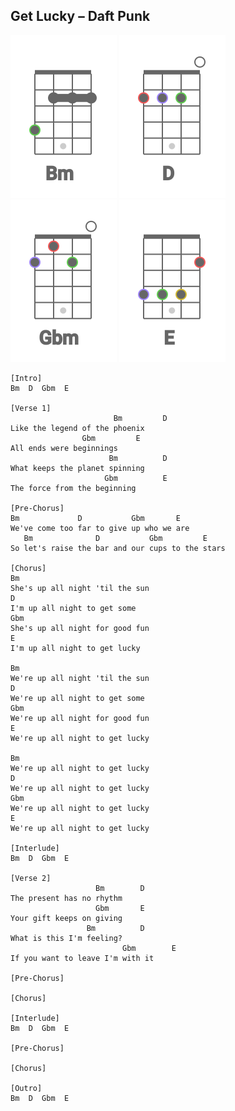 ## Get Lucky – Daft Punk

![Bm][] ![D][] ![Gbm][] ![E-3][]

```
[Intro]
Bm  D  Gbm  E

[Verse 1]
                       Bm         D
Like the legend of the phoenix
                Gbm         E
All ends were beginnings 
                      Bm          D
What keeps the planet spinning
                     Gbm          E
The force from the beginning

[Pre-Chorus]
Bm             D           Gbm       E
We've come too far to give up who we are
   Bm              D           Gbm         E
So let's raise the bar and our cups to the stars

[Chorus]
Bm
She's up all night 'til the sun
D
I'm up all night to get some
Gbm
She's up all night for good fun
E
I'm up all night to get lucky

Bm
We're up all night 'til the sun
D
We're up all night to get some
Gbm
We're up all night for good fun
E
We're up all night to get lucky

Bm
We're up all night to get lucky
D
We're up all night to get lucky
Gbm
We're up all night to get lucky
E
We're up all night to get lucky

[Interlude]
Bm  D  Gbm  E

[Verse 2]
                   Bm        D
The present has no rhythm
                   Gbm       E
Your gift keeps on giving
                 Bm          D
What is this I'm feeling?
                         Gbm        E
If you want to leave I'm with it

[Pre-Chorus]

[Chorus]

[Interlude]
Bm  D  Gbm  E

[Pre-Chorus]

[Chorus]

[Outro]
Bm  D  Gbm  E
```




[Bm]: https://raw.githubusercontent.com/Capevace/ukulele-chords/main/svgs/Bm.svg
[D]: https://raw.githubusercontent.com/Capevace/ukulele-chords/main/svgs/D.svg
[Gbm]: https://raw.githubusercontent.com/Capevace/ukulele-chords/main/svgs/Gbm.svg
[E-3]: https://raw.githubusercontent.com/Capevace/ukulele-chords/main/svgs/E-3.svg